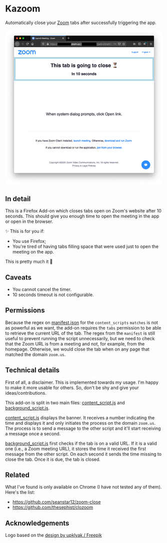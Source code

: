 # Kazoom

Automatically close your [Zoom](https://zoom.us/) tabs after successfully triggering the app.

![Zoom example](./zoom-example.png)

## In detail

This is a Firefox Add-on which closes tabs open on Zoom's website after 10 seconds. This should give you enough time to open the meeting in the app or open in the browser.

:sparkles: This is for you if:

- You use Firefox;
- You're tired of having tabs filling space that were used just to open the meeting on the app.

This is pretty much it :blue_heart:

## Caveats

- You cannot cancel the timer.
- 10 seconds timeout is not configurable.

## Permissions

Because the regex on [manifest.json](manifest.json) for the `content_scripts` `matches` is not as powerful as we want, the add-on requires the `tabs` permission to be able to retrieve the current URL of the tab. The regex from the `manifest` is still useful to prevent running the script unnecessarily, but we need to check that the Zoom URL is from a meeting and not, for example, from the homepage. Otherwise, we would close the tab when on any page that matched the domain `zoom.us`.

## Technical details

First of all, a disclaimer.
This is implemented towards my usage. I'm happy to make it more usable for others. So, don't be shy and give your ideas/contributions.

This add-on is split in two main files: [content_script.js](./content_script.js) and [background_script.js](./background_script.js).

[content_script.js](./content_script.js) displays the banner. It receives a number indicating the time and displays it and only initiates the process on the domain `zoom.us`. The process is to send a message to the other script and it'll start receiving a message once a second.

[background_script.js](./background_script.js) first checks if the tab is on a valid URL. If it is a valid one (i.e., a Zoom meeting URL), it stores the time it received the first message from the other script. On each second it sends the time missing to close the tab. Once it is due, the tab is closed.

## Related

What I've found is only available on Chrome (I have not tested any of them). Here's the list:

- https://github.com/seanstar12/zoom-close
- https://github.com/thesephist/clozoom

## Acknowledgements

Logo based on the [design by upklyak / Freepik](https://www.freepik.com/vectors/water)
